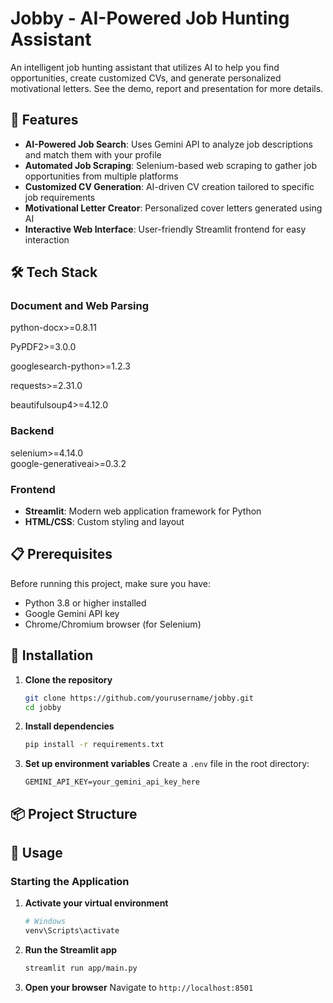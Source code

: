 # Jobby - AI-Powered Job Hunting Assistant

An intelligent job hunting assistant that utilizes AI to help you find opportunities, create customized CVs, and generate personalized motivational letters. See the demo, report and presentation for more details.

## 🚀 Features

- **AI-Powered Job Search**: Uses Gemini API to analyze job descriptions and match them with your profile
- **Automated Job Scraping**: Selenium-based web scraping to gather job opportunities from multiple platforms
- **Customized CV Generation**: AI-driven CV creation tailored to specific job requirements
- **Motivational Letter Creator**: Personalized cover letters generated using AI 
- **Interactive Web Interface**: User-friendly Streamlit frontend for easy interaction

## 🛠️ Tech Stack

### Document and Web Parsing
python-docx>=0.8.11

PyPDF2>=3.0.0

googlesearch-python>=1.2.3

requests>=2.31.0

beautifulsoup4>=4.12.0

### Backend
selenium>=4.14.0         
google-generativeai>=0.3.2  


### Frontend
- **Streamlit**: Modern web application framework for Python
- **HTML/CSS**: Custom styling and layout

## 📋 Prerequisites

Before running this project, make sure you have:

- Python 3.8 or higher installed
- Google Gemini API key
- Chrome/Chromium browser (for Selenium)

## 🚀 Installation

1. **Clone the repository**
   ```bash
   git clone https://github.com/yourusername/jobby.git
   cd jobby
   ```

2. **Install dependencies**
   ```bash
   pip install -r requirements.txt
   ```

3. **Set up environment variables**
   Create a `.env` file in the root directory:
   ```env
   GEMINI_API_KEY=your_gemini_api_key_here
   ```

## 📦 Project Structure

## 🎯 Usage

### Starting the Application

1. **Activate your virtual environment**
   ```bash
   # Windows
   venv\Scripts\activate
   ```

2. **Run the Streamlit app**
   ```bash
   streamlit run app/main.py
   ```

3. **Open your browser**
   Navigate to `http://localhost:8501`

